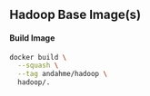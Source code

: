 ## Hadoop Base Image(s)

#### Build Image
```bash
docker build \
  --squash \
  --tag andahme/hadoop \
  hadoop/.
```

